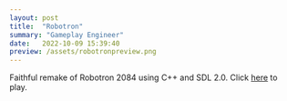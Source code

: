 ```yaml
---
layout: post
title:  "Robotron"
summary: "Gameplay Engineer"
date:   2022-10-09 15:39:40
preview: /assets/robotronpreview.png
---
```



Faithful remake of Robotron 2084 using C++ and SDL 2.0. Click [here](https://samhimitra.com/robotron) to play.